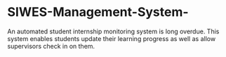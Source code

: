 # SIWES-Management-System-
An automated student internship monitoring system is long overdue. This system enables students update their learning progress as well as allow supervisors check in on them.
